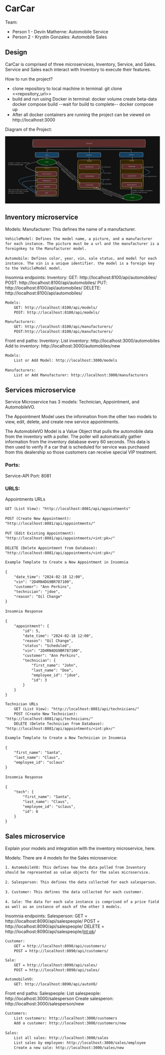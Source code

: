 # CarCar

Team:

* Person 1 - Devin Matherne: Automobile Service
* Person 2 - Krystin Gonzales: Automobile Sales

## Design
CarCar is comprised of three microservices, Inventory, Service, and Sales. Service and Sales each interact with Inventory to execute their features.

How to run the project?
 - clone repository to local machine
    in terminal:
        git clone <<repository_url>>
 - build and run using Docker
    in terminal:
        docker volume create beta-data
        docker compose build
        --wait for build to complete--
        docker compose up
 - After all docker containers are running the project can be viewed on http://localhost:3000

Diagram of the Project:

![Project-Diagram](img/CARCAR_Project_Diagram.png)





## Inventory microservice
Models:
    Manufacturer: This defines the name of a manufacturer.

    VehicleModel: Defines the model name, a picture, and a manufacturer for each instance. The picture must be a url and the manufacturer is a foreignkey to the Manufacturer model.

    Automobile: Defines color, year, vin, sale status, and model for each instance. The vin is a unique identifier. the model is a foreign key to the VehicleModel model.

Insomnia endpoints:
    Inventory:
        GET: http://localhost:8100/api/automobiles/
        POST: http://localhost:8100/api/automobiles/
        PUT: http://localhost:8100/api/automobiles/<vin>
        DELETE: http://localhost:8100/api/automobiles/<vin>

<!--
        Post sample input:
        {
            "color":"Purple",
            "year":"2010",
            "vin":"1C3CC5FB2AN1273",
            "model_id": 1
        }
-->

    Models:
        GET: http://localhost:8100/api/models/
        POST: http://localhost:8100/api/models/
<!--
        POST sample input:
        {
            "name":"Mustang",
            "picture_url": "https://www.pexels.com/photo/blue-ford-mustang-in-car-park-10905506/",
            "manufacturer_id": 2
        }
-->

    Manufacturers:
        GET: http://localhost:8100/api/manufacturers/
        POST:http://localhost:8100/api/manufacturers/
<!--
        POST sample input:
        {
            "name": "Ford"
        }
-->


Front end paths:
    Inventory:
        List inventory: http://localhost:3000/automobiles
        Add to inventory: http://localhost:3000/automobiles/new

    Models:
        List or Add Model: http://localhost:3000/models

    Manufacturers:
        List or Add Manufacturer: http://localhost:3000/manufacturers

## Services microservice

Service Microservice has 3 models: Technician, Appointment, and AutomobileVO.

The Appointment Model uses the information from the other two models to view, edit, delete, and create new service appointments.

The AutomobileVO Model is a Value Object that pulls the automobile data from the inventory with a poller. The poller will automatically gather information from the inventory database every 60 seconds. This data is then used to verify if a car that is scheduled for service was purchased from this dealership so those customers can receive special VIP treatment.

### Ports:

Service-API Port: 8081


### URLS:

Appointments URLs

    GET (List View): "http://localhost:8081/api/appointments"

    POST (Create New Appointment): "http://localhost:8081/api/appointments/"

    PUT (Edit Existing Appointment): "http://localhost:8081/api/appointments/<int:pk>/"

    DELETE (Delete Appointment from Database): "http://localhost:8081/api/appointments/<int:pk>/"

```
Example Template to Create a New Appointment in Insomnia

{
	"date_time": "2024-02-18 12:00",
	"vin": "2D4RN4DG9BR787100",
	"customer": "Ann Perkins",
	"technician": "jdoe",
	"reason": "Oil Change"
}

Insomnia Response

{
	"appointment": {
		"id": 5,
		"date_time": "2024-02-18 12:00",
		"reason": "Oil Change",
		"status": "Scheduled",
		"vin": "2D4RN4DG9BR787100",
		"customer": "Ann Perkins",
		"technician": {
			"first_name": "John",
			"last_name": "Doe",
			"employee_id": "jdoe",
			"id": 3
		}
	}
}

```

    Technician URLs
        GET (List View): "http://localhost:8081/api/technicians/"
        POST (Create New Technician): "http://localhost:8081/api/technicians/"
        DELETE (Delete Technician from Database): "http://localhost:8081/api/appointments/<int:pk>/"

```
Example Template to Create a New Technician in Insomnia

{
	"first_name": "Santa",
	"last_name": "Claus",
	"employee_id": "sclaus"
}

Insomnia Response

{
	"tech": {
		"first_name": "Santa",
		"last_name": "Claus",
		"employee_id": "sclaus",
		"id": 6
	}
}

```

## Sales microservice

Explain your models and integration with the inventory
microservice, here.

Models:
    There are 4 models for the Sales microservice:

    1. AutomobileVO: This defines how the data polled from Inventory should be represented as value objects for the sales microservice.

    2. Salesperson: This defines the data collected for each salesperson.

    3. Customer: This defines the data collected for each customer.

    4. Sale: The data for each sale instance is comprised of a price field as well as an instance of each of the other 3 models.

Insomnia endpoints:
    Salesperson:
        GET = http://localhost:8090/api/salespeople/
        POST = http://localhost:8090/api/salespeople/
        DELETE = http://localhost:8090/api/salespeople/<int:pk>/
<!--
        sample json for POST:
        {
            "first_name": "John",
            "last_name": "Doe",
            "employee_id": "555"
        }
-->

    Customer:
        GET = http://localhost:8090/api/customers/
        POST = http://localhost:8090/api/customers/

<!--
        sample json for POST:
        {
            "first_name": "Marie",
            "last_name": "Curie",
            "address": "1906 Radium Ln",
            "phone_number": 1234567
        }
-->


    Sale:
        GET = http://localhost:8090/api/sales/
        POST = http://localhost:8090/api/sales/

<!--
        {
            "automobile": "1C3CC5FB2AN1273", (vin)
            "salesperson": 111, (employee_id)
            "customer": 1, (customer id)
            "price": 8753 (integer)
        }
-->

    AutomobileVO:
        GET: http://localhost:8090/api/autoVO/

Front end paths:
    Salespeople:
        List salespeople: http://localhost:3000/salesperson
        Create salesperon: http://localhost:3000/salesperson/new

    Customers:
        List customers: http://localhost:3000/customers
        Add a customer: http://localhost:3000/customers/new

    Sales:
        List all sales: http://localhost:3000/sales
        List sales by employee: http://localhost:3000/sales/employee
        Create a new sale: http://localhost:3000/sales/new
